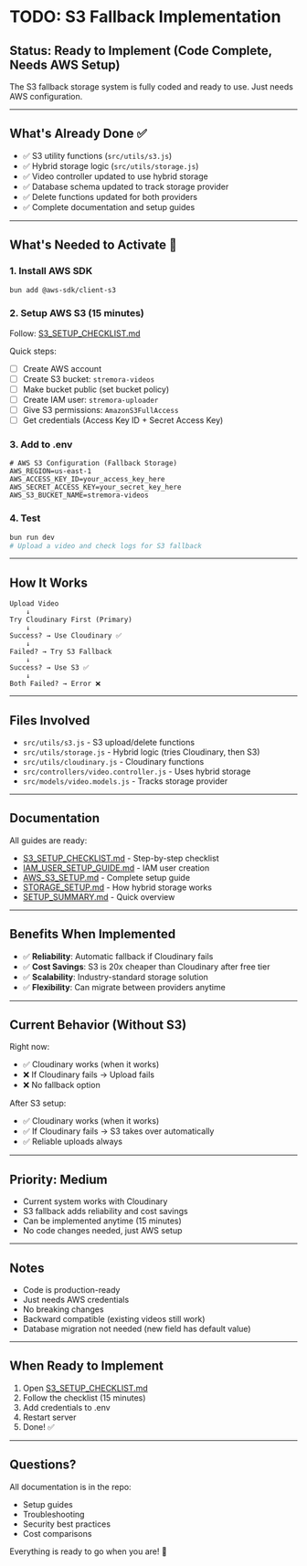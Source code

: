 # TODO: S3 Fallback Implementation

## Status: Ready to Implement (Code Complete, Needs AWS Setup)

The S3 fallback storage system is fully coded and ready to use. Just needs AWS configuration.

---

## What's Already Done ✅

- ✅ S3 utility functions (`src/utils/s3.js`)
- ✅ Hybrid storage logic (`src/utils/storage.js`)
- ✅ Video controller updated to use hybrid storage
- ✅ Database schema updated to track storage provider
- ✅ Delete functions updated for both providers
- ✅ Complete documentation and setup guides

---

## What's Needed to Activate 🔧

### 1. Install AWS SDK

```bash
bun add @aws-sdk/client-s3
```

### 2. Setup AWS S3 (15 minutes)

Follow: [S3_SETUP_CHECKLIST.md](./S3_SETUP_CHECKLIST.md)

Quick steps:
- [ ] Create AWS account
- [ ] Create S3 bucket: `stremora-videos`
- [ ] Make bucket public (set bucket policy)
- [ ] Create IAM user: `stremora-uploader`
- [ ] Give S3 permissions: `AmazonS3FullAccess`
- [ ] Get credentials (Access Key ID + Secret Access Key)

### 3. Add to .env

```env
# AWS S3 Configuration (Fallback Storage)
AWS_REGION=us-east-1
AWS_ACCESS_KEY_ID=your_access_key_here
AWS_SECRET_ACCESS_KEY=your_secret_key_here
AWS_S3_BUCKET_NAME=stremora-videos
```

### 4. Test

```bash
bun run dev
# Upload a video and check logs for S3 fallback
```

---

## How It Works

```
Upload Video
    ↓
Try Cloudinary First (Primary)
    ↓
Success? → Use Cloudinary ✅
    ↓
Failed? → Try S3 Fallback
    ↓
Success? → Use S3 ✅
    ↓
Both Failed? → Error ❌
```

---

## Files Involved

- `src/utils/s3.js` - S3 upload/delete functions
- `src/utils/storage.js` - Hybrid logic (tries Cloudinary, then S3)
- `src/utils/cloudinary.js` - Cloudinary functions
- `src/controllers/video.controller.js` - Uses hybrid storage
- `src/models/video.models.js` - Tracks storage provider

---

## Documentation

All guides are ready:
- [S3_SETUP_CHECKLIST.md](./S3_SETUP_CHECKLIST.md) - Step-by-step checklist
- [IAM_USER_SETUP_GUIDE.md](./IAM_USER_SETUP_GUIDE.md) - IAM user creation
- [AWS_S3_SETUP.md](./AWS_S3_SETUP.md) - Complete setup guide
- [STORAGE_SETUP.md](./STORAGE_SETUP.md) - How hybrid storage works
- [SETUP_SUMMARY.md](./SETUP_SUMMARY.md) - Quick overview

---

## Benefits When Implemented

- ✅ **Reliability**: Automatic fallback if Cloudinary fails
- ✅ **Cost Savings**: S3 is 20x cheaper than Cloudinary after free tier
- ✅ **Scalability**: Industry-standard storage solution
- ✅ **Flexibility**: Can migrate between providers anytime

---

## Current Behavior (Without S3)

Right now:
- ✅ Cloudinary works (when it works)
- ❌ If Cloudinary fails → Upload fails
- ❌ No fallback option

After S3 setup:
- ✅ Cloudinary works (when it works)
- ✅ If Cloudinary fails → S3 takes over automatically
- ✅ Reliable uploads always

---

## Priority: Medium

- Current system works with Cloudinary
- S3 fallback adds reliability and cost savings
- Can be implemented anytime (15 minutes)
- No code changes needed, just AWS setup

---

## Notes

- Code is production-ready
- Just needs AWS credentials
- No breaking changes
- Backward compatible (existing videos still work)
- Database migration not needed (new field has default value)

---

## When Ready to Implement

1. Open [S3_SETUP_CHECKLIST.md](./S3_SETUP_CHECKLIST.md)
2. Follow the checklist (15 minutes)
3. Add credentials to .env
4. Restart server
5. Done! ✅

---

## Questions?

All documentation is in the repo:
- Setup guides
- Troubleshooting
- Security best practices
- Cost comparisons

Everything is ready to go when you are! 🚀
